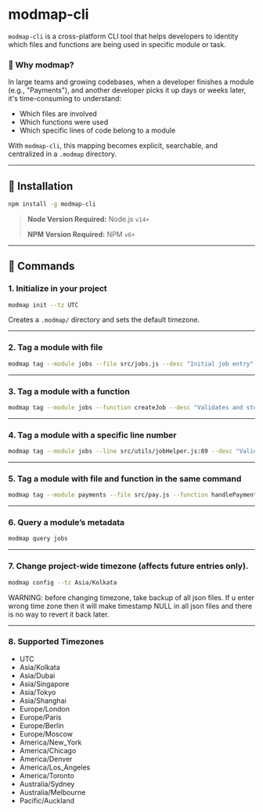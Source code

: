 
# modmap-cli

`modmap-cli` is a cross-platform CLI tool that helps developers to identity which files and functions are being used in specific module or task.

### 🧩 Why modmap?

In large teams and growing codebases, when a developer finishes a module (e.g., "Payments"), and another developer picks it up days or weeks later, it's time-consuming to understand:
- Which files are involved
- Which functions were used
- Which specific lines of code belong to a module

With `modmap-cli`, this mapping becomes explicit, searchable, and centralized in a `.modmap` directory.

---

## 🚀 Installation

```bash
npm install -g modmap-cli
```

> **Node Version Required:** Node.js `v14+`
>
> **NPM Version Required:** NPM `v6+`

---

## 🔧 Commands

### 1. Initialize in your project

```bash
modmap init --tz UTC
```
Creates a `.modmap/` directory and sets the default timezone.

---

### 2. Tag a module with file

```bash
modmap tag --module jobs --file src/jobs.js --desc "Initial job entry"
```

---

### 3. Tag a module with a function

```bash
modmap tag --module jobs --function createJob --desc "Validates and stores job entry"
```

---

### 4. Tag a module with a specific line number

```bash
modmap tag --module jobs --line src/utils/jobHelper.js:89 --desc "Validator for job title format"
```

---

### 5. Tag a module with file and function in the same command

```bash
modmap tag --module payments --file src/pay.js --function handlePayment --desc "Payment processing flow"
```

---

### 6. Query a module’s metadata

```bash
modmap query jobs
```

---

### 7. Change project-wide timezone (affects future entries only).

```bash
modmap config --tz Asia/Kolkata
```
WARNING: before changing timezone, take backup of all json files. If u enter wrong time zone then it will make timestamp NULL in all json files and there is no way to revert it back later.

---

### 8. Supported Timezones

- UTC
- Asia/Kolkata
- Asia/Dubai
- Asia/Singapore
- Asia/Tokyo
- Asia/Shanghai
- Europe/London
- Europe/Paris
- Europe/Berlin
- Europe/Moscow
- America/New_York
- America/Chicago
- America/Denver
- America/Los_Angeles
- America/Toronto
- Australia/Sydney
- Australia/Melbourne
- Pacific/Auckland
